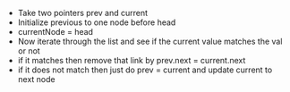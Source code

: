 - Take two pointers prev and current
- Initialize previous to one node before head
- currentNode = head
- Now iterate through the list and see if the current value matches the val or not
- if it matches then remove that link by prev.next = current.next
- if it does not match then just do prev = current and update current to next node